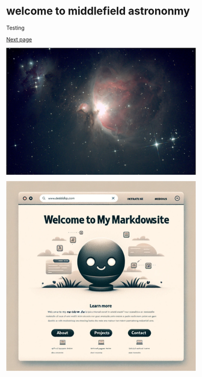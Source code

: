 # welcome to middlefield astrononmy

Testing

[Next page](/page2.md)

![Alt text](/images/M42-v2.jpeg "a title")


![Another image](images/dalle.png)

